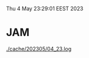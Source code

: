 Thu  4 May 23:29:01 EEST 2023
# JAM
<a href='./cache/202305/04_23.log'>./cache/202305/04_23.log</a>
